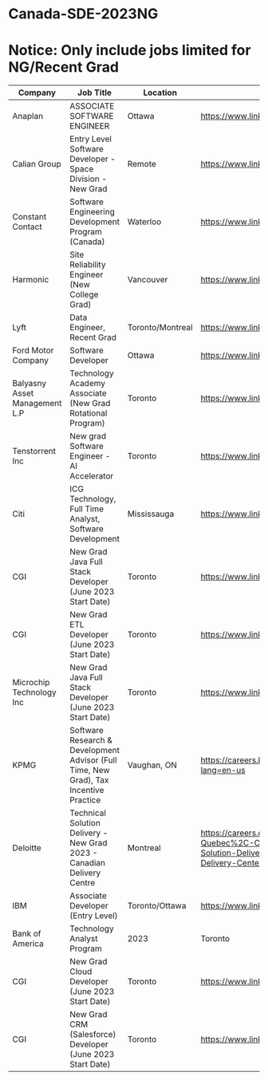 # Canada-SDE-2023NG
# Notice: Only include jobs limited for NG/Recent Grad
| Company  | Job Title | Location  | Link | Added Date | 
| ------------- | ------------- | ------------- | ------------- | ------------- |
| Anaplan | ASSOCIATE SOFTWARE ENGINEER  | Ottawa | https://www.linkedin.com/jobs/view/3369361084 | 01/05/2023 |
| Calian Group | Entry Level Software Developer - Space Division - New Grad | Remote | https://www.linkedin.com/jobs/view/3404466274 | 01/05/2023 |
| Constant Contact | Software Engineering Development Program (Canada) | Waterloo | https://www.linkedin.com/jobs/view/3322734122 | 01/05/2023 |
| Harmonic | Site Reliability Engineer (New College Grad) | Vancouver | https://www.linkedin.com/jobs/view/2883873533 | 01/05/2023 |
| Lyft | Data Engineer, Recent Grad | Toronto/Montreal | https://www.linkedin.com/jobs/view/3388518253 | 01/05/2023 |
| Ford Motor Company | Software Developer | Ottawa | https://www.linkedin.com/jobs/view/3361808429 | 01/05/2023 |
| Balyasny Asset Management L.P | Technology Academy Associate (New Grad Rotational Program) | Toronto | https://www.linkedin.com/jobs/view/3420287425 | 01/05/2023 |
| Tenstorrent Inc | New grad Software Engineer - AI Accelerator | Toronto | https://www.linkedin.com/jobs/view/3395313157 | 01/05/2023 |
| Citi | ICG Technology, Full Time Analyst, Software Development | Mississauga | https://www.linkedin.com/jobs/view/3233776816 | 01/12/2023 |
| CGI | New Grad Java Full Stack Developer (June 2023 Start Date) | Toronto | https://www.linkedin.com/jobs/view/3434360341 | 01/12/2023 |
| CGI | New Grad ETL Developer (June 2023 Start Date) | Toronto | https://www.linkedin.com/jobs/view/3429567752 | 01/12/2023 |
| Microchip Technology Inc | New Grad Java Full Stack Developer (June 2023 Start Date) | Toronto | https://www.linkedin.com/jobs/view/3404865460 | 01/12/2023 |
| KPMG | Software Research & Development Advisor (Full Time, New Grad), Tax Incentive Practice | Vaughan, ON | https://careers.kpmg.ca/students/jobs/18649?lang=en-us | 01/12/2023 |
| Deloitte | Technical Solution Delivery - New Grad 2023 - Canadian Delivery Centre | Montreal | https://careers.deloitte.ca/job/Montreal%2C-Quebec%2C-Canada-FunctionalTechnical-Solution-Delivery-New-Grad-Canadian-Delivery-Center-QC/870677500/ | 01/12/2023 |
| IBM | Associate Developer (Entry Level) |  Toronto/Ottawa | https://www.linkedin.com/jobs/view/3427068536 | 01/13/2023 |
| Bank of America | Technology Analyst Program | 2023 |  Toronto | https://www.linkedin.com/jobs/view/3409497284 | 01/13/2023 |
| CGI | New Grad Cloud Developer (June 2023 Start Date) | Toronto | https://www.linkedin.com/jobs/view/3438544300 | 01/13/2023 |
| CGI | New Grad CRM (Salesforce) Developer (June 2023 Start Date) | Toronto | https://www.linkedin.com/jobs/view/3438546089 | 01/13/2023 |

